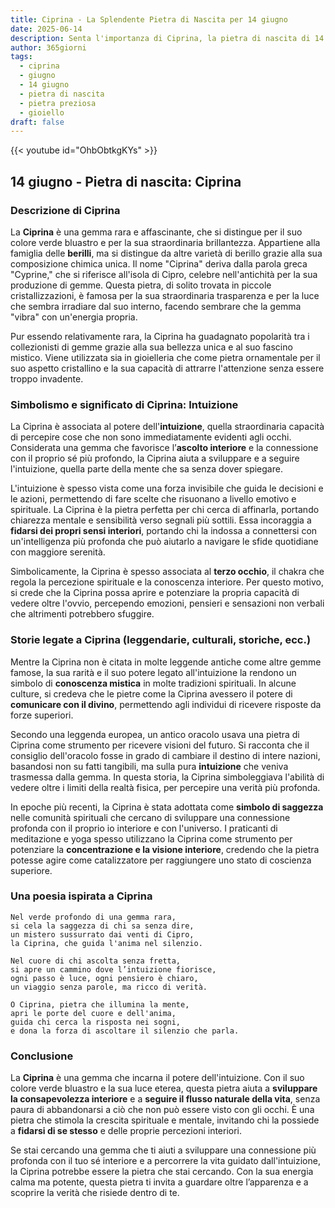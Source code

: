```yaml
---
title: Ciprina - La Splendente Pietra di Nascita per 14 giugno
date: 2025-06-14
description: Senta l'importanza di Ciprina, la pietra di nascita di 14 giugno che simboleggia Intuizione. Lasci che la sua bellezza e il suo significato illuminino la sua giornata.
author: 365giorni
tags:
  - ciprina
  - giugno
  - 14 giugno
  - pietra di nascita
  - pietra preziosa
  - gioiello
draft: false
---
```


{{< youtube id="OhbObtkgKYs" >}}

## 14 giugno - Pietra di nascita: Ciprina

### Descrizione di Ciprina

La **Ciprina** è una gemma rara e affascinante, che si distingue per il suo colore verde bluastro e per la sua straordinaria brillantezza. Appartiene alla famiglia delle **berilli**, ma si distingue da altre varietà di berillo grazie alla sua composizione chimica unica. Il nome "Ciprina" deriva dalla parola greca "Cyprine," che si riferisce all'isola di Cipro, celebre nell'antichità per la sua produzione di gemme. Questa pietra, di solito trovata in piccole cristallizzazioni, è famosa per la sua straordinaria trasparenza e per la luce che sembra irradiare dal suo interno, facendo sembrare che la gemma "vibra" con un'energia propria.

Pur essendo relativamente rara, la Ciprina ha guadagnato popolarità tra i collezionisti di gemme grazie alla sua bellezza unica e al suo fascino mistico. Viene utilizzata sia in gioielleria che come pietra ornamentale per il suo aspetto cristallino e la sua capacità di attrarre l'attenzione senza essere troppo invadente.

### Simbolismo e significato di Ciprina: Intuizione

La Ciprina è associata al potere dell'**intuizione**, quella straordinaria capacità di percepire cose che non sono immediatamente evidenti agli occhi. Considerata una gemma che favorisce l’**ascolto interiore** e la connessione con il proprio sé più profondo, la Ciprina aiuta a sviluppare e a seguire l'intuizione, quella parte della mente che sa senza dover spiegare.

L'intuizione è spesso vista come una forza invisibile che guida le decisioni e le azioni, permettendo di fare scelte che risuonano a livello emotivo e spirituale. La Ciprina è la pietra perfetta per chi cerca di affinarla, portando chiarezza mentale e sensibilità verso segnali più sottili. Essa incoraggia a **fidarsi dei propri sensi interiori**, portando chi la indossa a connettersi con un'intelligenza più profonda che può aiutarlo a navigare le sfide quotidiane con maggiore serenità.

Simbolicamente, la Ciprina è spesso associata al **terzo occhio**, il chakra che regola la percezione spirituale e la conoscenza interiore. Per questo motivo, si crede che la Ciprina possa aprire e potenziare la propria capacità di vedere oltre l'ovvio, percependo emozioni, pensieri e sensazioni non verbali che altrimenti potrebbero sfuggire.

### Storie legate a Ciprina (leggendarie, culturali, storiche, ecc.)

Mentre la Ciprina non è citata in molte leggende antiche come altre gemme famose, la sua rarità e il suo potere legato all'intuizione la rendono un simbolo di **conoscenza mistica** in molte tradizioni spirituali. In alcune culture, si credeva che le pietre come la Ciprina avessero il potere di **comunicare con il divino**, permettendo agli individui di ricevere risposte da forze superiori.

Secondo una leggenda europea, un antico oracolo usava una pietra di Ciprina come strumento per ricevere visioni del futuro. Si racconta che il consiglio dell'oracolo fosse in grado di cambiare il destino di intere nazioni, basandosi non su fatti tangibili, ma sulla pura **intuizione** che veniva trasmessa dalla gemma. In questa storia, la Ciprina simboleggiava l'abilità di vedere oltre i limiti della realtà fisica, per percepire una verità più profonda.

In epoche più recenti, la Ciprina è stata adottata come **simbolo di saggezza** nelle comunità spirituali che cercano di sviluppare una connessione profonda con il proprio io interiore e con l'universo. I praticanti di meditazione e yoga spesso utilizzano la Ciprina come strumento per potenziare la **concentrazione e la visione interiore**, credendo che la pietra potesse agire come catalizzatore per raggiungere uno stato di coscienza superiore.

### Una poesia ispirata a Ciprina

```
Nel verde profondo di una gemma rara,  
si cela la saggezza di chi sa senza dire,  
un mistero sussurrato dai venti di Cipro,  
la Ciprina, che guida l'anima nel silenzio.

Nel cuore di chi ascolta senza fretta,  
si apre un cammino dove l’intuizione fiorisce,  
ogni passo è luce, ogni pensiero è chiaro,  
un viaggio senza parole, ma ricco di verità.

O Ciprina, pietra che illumina la mente,  
apri le porte del cuore e dell'anima,  
guida chi cerca la risposta nei sogni,  
e dona la forza di ascoltare il silenzio che parla.
```

### Conclusione

La **Ciprina** è una gemma che incarna il potere dell'intuizione. Con il suo colore verde bluastro e la sua luce eterea, questa pietra aiuta a **sviluppare la consapevolezza interiore** e a **seguire il flusso naturale della vita**, senza paura di abbandonarsi a ciò che non può essere visto con gli occhi. È una pietra che stimola la crescita spirituale e mentale, invitando chi la possiede a **fidarsi di se stesso** e delle proprie percezioni interiori.

Se stai cercando una gemma che ti aiuti a sviluppare una connessione più profonda con il tuo sé interiore e a percorrere la vita guidato dall'intuizione, la Ciprina potrebbe essere la pietra che stai cercando. Con la sua energia calma ma potente, questa pietra ti invita a guardare oltre l’apparenza e a scoprire la verità che risiede dentro di te.